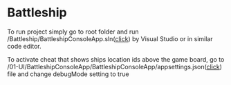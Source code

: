 # Battleship

To run project simply go to root folder and run /Battleship/BattleshipConsoleApp.sln([click](https://github.com/kmaraszkiewicz86/Battleship)) by Visual Studio or in similar code editor.

To activate cheat that shows ships location ids above the game board, go to /01-UI/BattleshipConsoleApp/BattleshipConsoleApp/appsettings.json([click](https://github.com/kmaraszkiewicz86/Battleship/01-UI/BattleshipConsoleApp/BattleshipConsoleApp/appsettings.json)) file and change debugMode setting to true